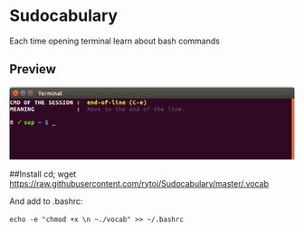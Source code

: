 # Sudocabulary
Each time opening terminal learn about bash commands

Preview
------------------
![Sample Screenshot](https://raw.githubusercontent.com/rytoj/Sudocabulary/master/sample2.png)


##Install 
cd; wget https://raw.githubusercontent.com/rytoj/Sudocabulary/master/.vocab

And add to .bashrc:

`echo -e "chmod +x \n ~./vocab" >> ~/.bashrc`
